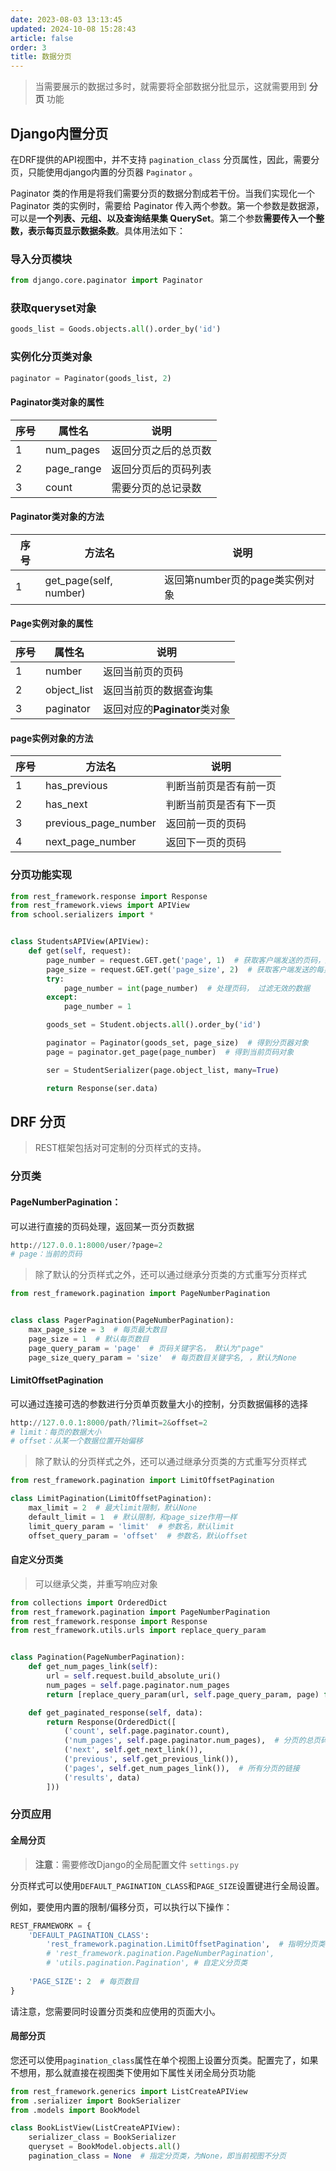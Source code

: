 ```yaml
---
date: 2023-08-03 13:13:45
updated: 2024-10-08 15:28:43
article: false
order: 3
title: 数据分页
---
```

> 当需要展示的数据过多时，就需要将全部数据分批显示，这就需要用到 **分页** 功能

## Django内置分页

在DRF提供的API视图中，并不支持 `pagination_class` 分页属性，因此，需要分页，只能使用django内置的分页器 `Paginator` 。

Paginator 类的作用是将我们需要分页的数据分割成若干份。当我们实现化一个 Paginator 类的实例时，需要给 Paginator 传入两个参数。第一个参数是数据源，可以是**一个列表、元组、以及查询结果集 QuerySet**。第二个参数**需要传入一个整数，表示每页显示数据条数**。具体用法如下：

### 导入分页模块

```python
from django.core.paginator import Paginator
```

### 获取queryset对象

```python
goods_list = Goods.objects.all().order_by('id')
```

### 实例化分页类对象

```python
paginator = Paginator(goods_list, 2)
```

#### Paginator类对象的属性

|序号|属性名|说明|
| ----| ----------| --------------------|
|1|num_pages|返回分页之后的总页数|
|2|page_range|返回分页后的页码列表|
|3|count|需要分页的总记录数|

#### Paginator类对象的方法

|序号|方法名|说明|
| ----| ----------------------| ------------------------------|
|1|get_page(self, number)|返回第number页的page类实例对象|

#### Page实例对象的属性

|序号|属性名|说明|
| ----| -----------| ----------------------|
|1|number|返回当前页的页码|
|2|object_list|返回当前页的数据查询集|
|3|paginator|返回对应的**Paginator**类对象|

#### page实例对象的方法

|序号|方法名|说明|
| ----| --------------------| ----------------------|
|1|has_previous|判断当前页是否有前一页|
|2|has_next|判断当前页是否有下一页|
|3|previous_page_number|返回前一页的页码|
|4|next_page_number|返回下一页的页码|

### 分页功能实现

```python
from rest_framework.response import Response
from rest_framework.views import APIView
from school.serializers import *


class StudentsAPIView(APIView):
    def get(self, request):
        page_number = request.GET.get('page', 1)  # 获取客户端发送的页码，默认为1
        page_size = request.GET.get('page_size', 2)  # 获取客户端发送的每页数量，默认为1
        try:
            page_number = int(page_number)  # 处理页码， 过滤无效的数据
        except:
            page_number = 1

        goods_set = Student.objects.all().order_by('id')

        paginator = Paginator(goods_set, page_size)  # 得到分页器对象
        page = paginator.get_page(page_number)  # 得到当前页码对象

        ser = StudentSerializer(page.object_list, many=True)

        return Response(ser.data)
```

## DRF 分页

> REST框架包括对可定制的分页样式的支持。

### 分页类

#### PageNumberPagination：

可以进行直接的页码处理，返回某一页分页数据

```python
http://127.0.0.1:8000/user/?page=2
# page：当前的页码
```

> 除了默认的分页样式之外，还可以通过继承分页类的方式重写分页样式

```python
from rest_framework.pagination import PageNumberPagination


class class PagerPagination(PageNumberPagination):
    max_page_size = 3  # 每页最大数目
    page_size = 1  # 默认每页数目
    page_query_param = 'page'  # 页码关键字名， 默认为"page"
    page_size_query_param = 'size'  # 每页数目关键字名, ，默认为None
```

#### LimitOffsetPagination

可以通过连接可选的参数进行分页单页数量大小的控制，分页数据偏移的选择

```python
http://127.0.0.1:8000/path/?limit=2&offset=2
# limit：每页的数据大小
# offset：从某一个数据位置开始偏移
```

> 除了默认的分页样式之外，还可以通过继承分页类的方式重写分页样式

```python
from rest_framework.pagination import LimitOffsetPagination

class LimitPagination(LimitOffsetPagination):
    max_limit = 2  # 最大limit限制，默认None
    default_limit = 1  # 默认限制，和page_size作用一样
    limit_query_param = 'limit'  # 参数名，默认limit
    offset_query_param = 'offset'  # 参数名，默认offset
```

#### 自定义分页类

> 可以继承父类，并重写响应对象

```python
from collections import OrderedDict
from rest_framework.pagination import PageNumberPagination
from rest_framework.response import Response
from rest_framework.utils.urls import replace_query_param


class Pagination(PageNumberPagination):
    def get_num_pages_link(self):
        url = self.request.build_absolute_uri()
        num_pages = self.page.paginator.num_pages
        return [replace_query_param(url, self.page_query_param, page) for page in range(1, num_pages + 1)]

    def get_paginated_response(self, data):
        return Response(OrderedDict([
            ('count', self.page.paginator.count),
            ('num_pages', self.page.paginator.num_pages),  # 分页的总页码
            ('next', self.get_next_link()),
            ('previous', self.get_previous_link()),
            ('pages', self.get_num_pages_link()),  # 所有分页的链接
            ('results', data)
        ]))

```

### 分页应用

#### 全局分页

> **注意**：需要修改Django的全局配置文件 `settings.py`

分页样式可以使用`DEFAULT_PAGINATION_CLASS`和`PAGE_SIZE`设置键进行全局设置。

例如，要使用内置的限制/偏移分页，可以执行以下操作：

```python
REST_FRAMEWORK = {
    'DEFAULT_PAGINATION_CLASS':
        'rest_framework.pagination.LimitOffsetPagination',  # 指明分页类
        # 'rest_framework.pagination.PageNumberPagination',
        # 'utils.pagination.Pagination', # 自定义分页类
    
    'PAGE_SIZE': 2  # 每页数目
}
```

请注意，您需要同时设置分页类和应使用的页面大小。

#### 局部分页

您还可以使用`pagination_class`属性在单个视图上设置分页类。配置完了，如果不想用，那么就直接在视图类下使用如下属性关闭全局分页功能

```python
from rest_framework.generics import ListCreateAPIView
from .serializer import BookSerializer
from .models import BookModel

class BookListView(ListCreateAPIView):
    serializer_class = BookSerializer
    queryset = BookModel.objects.all()
    pagination_class = None  # 指定分页类，为None，即当前视图不分页
`````
